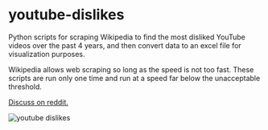 # youtube-dislikes
Python scripts for scraping Wikipedia to find the most disliked YouTube videos over the past 4 years, and then convert data to an excel file for visualization purposes.

Wikipedia allows web scraping so long as the speed is not too fast. These scripts are run only one time and run at a speed far below the unacceptable threshold.

[Discuss on reddit.](https://redd.it/hhzayh)

![youtube dislikes](https://i.imgur.com/1FiAd5j.png)
